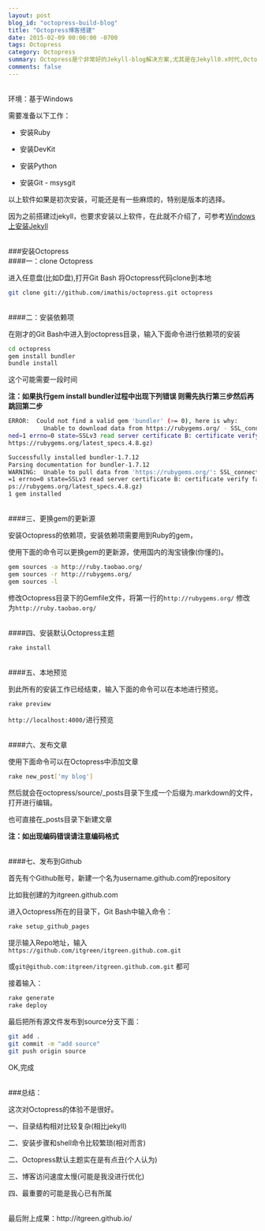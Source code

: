 ```yaml
---
layout: post
blog_id: "octopress-build-blog"
title: "Octopress博客搭建"
date: 2015-02-09 00:00:00 -0700
tags: Octopress
category: Octopress
summary: Octopress是个非常好的Jekyll-blog解决方案,尤其是在Jekyll0.x时代,Octopress有不错的模版,丰富的扩展功能,缺点就是麻烦,需要在本地生成页面。
comments: false
---
```

</br>
环境：基于Windows

需要准备以下工作：

+ 安装Ruby

+ 安装DevKit

+ 安装Python

+ 安装Git - msysgit

以上软件如果是初次安装，可能还是有一些麻烦的，特别是版本的选择。

因为之前搭建过jekyll，也要求安装以上软件，在此就不介绍了，可参考[Windows上安装Jekyll](http://itmyhome.com/2015/01/jekyll-installed-on-windows/)

</br>
###安装Octopress

</br>
####一：clone Octopress

进入任意盘(比如D盘),打开Git Bash 将Octopress代码clone到本地

```bash
git clone git://github.com/imathis/octopress.git octopress
```

</br>
####二：安装依赖项

在刚才的Git Bash中进入到octopress目录，输入下面命令进行依赖项的安装

```bash
cd octopress
gem install bundler
bundle install
```

这个可能需要一段时间

**注：如果执行gem install bundler过程中出现下列错误 则需先执行第三步然后再跳回第二步**

```bash
ERROR:  Could not find a valid gem 'bundler' (>= 0), here is why:
          Unable to download data from https://rubygems.org/ - SSL_connect retur
ned=1 errno=0 state=SSLv3 read server certificate B: certificate verify failed (
https://rubygems.org/latest_specs.4.8.gz)
```

```bash
Successfully installed bundler-1.7.12
Parsing documentation for bundler-1.7.12
WARNING:  Unable to pull data from 'https://rubygems.org/': SSL_connect returned
=1 errno=0 state=SSLv3 read server certificate B: certificate verify failed (htt
ps://rubygems.org/latest_specs.4.8.gz)
1 gem installed
```

</br>
####三、更换gem的更新源

安装Octopress的依赖项，安装依赖项需要用到Ruby的gem，

使用下面的命令可以更换gem的更新源，使用国内的淘宝镜像(你懂的)。

```bash
gem sources -a http://ruby.taobao.org/
gem sources -r http://rubygems.org/
gem sources -l
```

修改Octopress目录下的Gemfile文件，将第一行的`http://rubygems.org/` 修改为`http://ruby.taobao.org/`

</br>
####四、安装默认Octopress主题

```bash
rake install
```

</br>
####五、本地预览

到此所有的安装工作已经结束，输入下面的命令可以在本地进行预览。

```bash
rake preview
```

`http://localhost:4000/`进行预览

</br>
####六、发布文章

使用下面命令可以在Octopress中添加文章

```bash
rake new_post['my blog']
```

然后就会在octopress/source/_posts目录下生成一个后缀为.markdown的文件，打开进行编辑。

也可直接在_posts目录下新建文章

**注：如出现编码错误请注意编码格式**

</br>
####七、发布到Github

首先有个Github账号，新建一个名为username.github.com的repository

比如我创建的为itgreen.github.com

进入Octopress所在的目录下，Git Bash中输入命令：

```bash
rake setup_github_pages
```

提示输入Repo地址，输入`https://github.com/itgreen/itgreen.github.com.git`

或`git@github.com:itgreen/itgreen.github.com.git` 都可

接着输入：

```bash
rake generate
rake deploy
```

最后把所有源文件发布到source分支下面：

```bash
git add .
git commit -m "add source"
git push origin source
```

OK,完成


</br>
###总结：

这次对Octopress的体验不是很好。

一、目录结构相对比较复杂(相比jekyll)

二、安装步骤和shell命令比较繁琐(相对而言)

二、Octopress默认主题实在是有点丑(个人认为)

三、博客访问速度太慢(可能是我没进行优化)

四、最重要的可能是我心已有所属

</br>
最后附上成果：http://itgreen.github.io/

